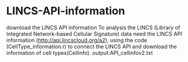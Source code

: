 # LINCS-API-information
download the LINCS API information
To analysis the LINCS (Library of Integrated Network-based Cellular Signature) data need the LINCS API information 
(http://api.lincscloud.org/a2), using the code (CellType_information.r) to connect the LINCS API and download the information of cell types(Cellinfo).
output:API_cellinfov2.txt
